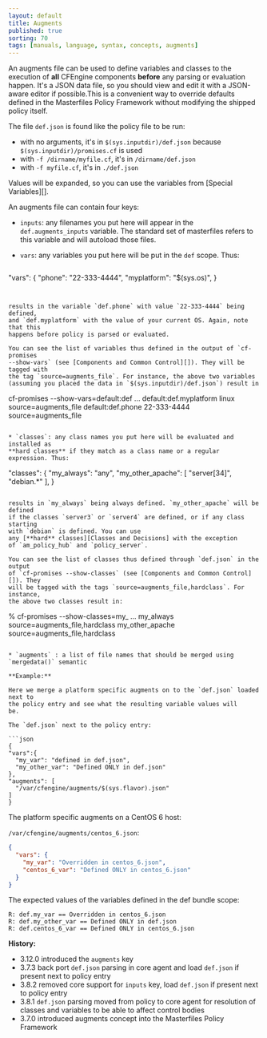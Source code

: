 ```yaml
---
layout: default
title: Augments
published: true
sorting: 70
tags: [manuals, language, syntax, concepts, augments]
---
```


An augments file can be used to define variables and classes to the execution of
**all** CFEngine components **before** any parsing or evaluation happen. It's a
JSON data file, so you should view and edit it with a JSON-aware editor if
possible.This is a convenient way to override defaults defined in the
Masterfiles Policy Framework without modifying the shipped policy itself.

The file `def.json` is found like the policy file to be run:

* with no arguments, it's in `$(sys.inputdir)/def.json` because
  `$(sys.inputdir)/promises.cf` is used
* with `-f /dirname/myfile.cf`, it's in `/dirname/def.json`
* with `-f myfile.cf`, it's in `./def.json`

Values will be expanded, so you can use the variables from
[Special Variables][].

An augments file can contain four keys:

* `inputs`: any filenames you put here will appear in the `def.augments_inputs`
  variable. The standard set of masterfiles refers to this variable and will
  autoload those files.

* `vars`: any variables you put here will be put in the `def` scope. Thus:

  ```
"vars":
{
  "phone": "22-333-4444",
  "myplatform": "$(sys.os)",
}
  ```
  

  results in the variable `def.phone` with value `22-333-4444` being defined,
  and `def.myplatform` with the value of your current OS. Again, note that this
  happens before policy is parsed or evaluated.

  You can see the list of variables thus defined in the output of `cf-promises
  --show-vars` (see [Components and Common Control][]). They will be tagged with
  the tag `source=augments_file`. For instance, the above two variables
  (assuming you placed the data in `$(sys.inputdir)/def.json`) result in

  ```
cf-promises --show-vars=default:def
...
default:def.myplatform                   linux                                                        source=augments_file
default:def.phone                        22-333-4444                                                  source=augments_file
  ```

* `classes`: any class names you put here will be evaluated and installed as
  **hard classes** if they match as a class name or a regular expression. Thus:

  ```
"classes":
{
  "my_always": "any",
  "my_other_apache": [ "server[34]", "debian.*" ],
}
  ```

  results in `my_always` being always defined. `my_other_apache` will be defined
  if the classes `server3` or `server4` are defined, or if any class starting
  with `debian` is defined. You can use
  any [**hard** classes][Classes and Decisions] with the exception
  of `am_policy_hub` and `policy_server`.

  You can see the list of classes thus defined through `def.json` in the output
  of `cf-promises --show-classes` (see [Components and Common Control][]). They
  will be tagged with the tags `source=augments_file,hardclass`. For instance,
  the above two classes result in:

  ```
% cf-promises --show-classes=my_
...
my_always                                                    source=augments_file,hardclass
my_other_apache                                              source=augments_file,hardclass
  ```

* `augments` : a list of file names that should be merged using `mergedata()` semantic

**Example:**

Here we merge a platform specific augments on to the `def.json` loaded next to
the policy entry and see what the resulting variable values will
be.

The `def.json` next to the policy entry:

```json
{
  "vars":{
    "my_var": "defined in def.json",
    "my_other_var": "Defined ONLY in def.json"
  },
  "augments": [
    "/var/cfengine/augments/$(sys.flavor).json"
  ]
}
```

The platform specific augments on a CentOS 6 host:

`/var/cfengine/augments/centos_6.json`:

```json
{
  "vars": {
    "my_var": "Overridden in centos_6.json",
    "centos_6_var": "Defined ONLY in centos_6.json"
  }
}
```

The expected values of the variables defined in the def bundle scope:

```console
R: def.my_var == Overridden in centos_6.json
R: def.my_other_var == Defined ONLY in def.json
R: def.centos_6_var == Defined ONLY in centos_6.json
```

**History:** 

- 3.12.0 introduced the `augments` key
- 3.7.3 back port `def.json` parsing in core agent and load `def.json` if present next to policy entry
- 3.8.2 removed core support for `inputs` key, load `def.json` if present next to policy entry
- 3.8.1 `def.json` parsing moved from policy to core agent for resolution of classes and variables to be able to affect control bodies
- 3.7.0 introduced augments concept into the Masterfiles Policy Framework
